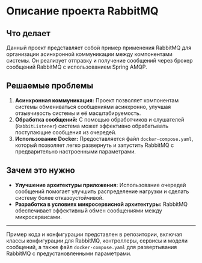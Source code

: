 # Описание проекта RabbitMQ

## Что делает

Данный проект представляет собой пример применения RabbitMQ для организации асинхронной коммуникации между компонентами системы. Он реализует отправку и получение сообщений через брокер сообщений RabbitMQ с использованием Spring AMQP.

## Решаемые проблемы

1. **Асинхронная коммуникация:** Проект позволяет компонентам системы обмениваться сообщениями асинхронно, улучшая отзывчивость системы и её масштабируемость.
2. **Обработка сообщений:** С помощью обработчиков и слушателей (`RabbitListener`) система может эффективно обрабатывать поступающие сообщения из очередей.
3. **Использование Docker:** Предоставляется файл `docker-compose.yaml`, который позволяет легко развернуть и запустить RabbitMQ с предварительно настроенными параметрами.

## Зачем это нужно

- **Улучшение архитектуры приложения:** Использование очередей сообщений помогает улучшить распределение нагрузки и сделать систему более отказоустойчивой.
- **Разработка в условиях микросервисной архитектуры:** RabbitMQ обеспечивает эффективный обмен сообщениями между микросервисами.

---

Пример кода и конфигурации представлен в репозитории, включая классы конфигурации для RabbitMQ, контроллеры, сервисы и модели сообщений, а также файл `docker-compose.yaml` для развертывания RabbitMQ с предустановленными параметрами.
